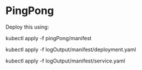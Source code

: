 # PingPong

Deploy this using: 

kubectl apply -f pingPong/manifest

kubectl apply -f logOutput/manifest/deployment.yaml

kubectl apply -f logOutput/manifest/service.yaml